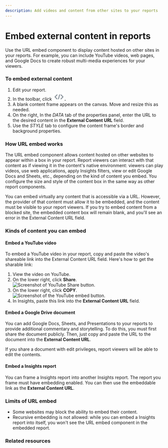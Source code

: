 ```yaml
---
description: Add videos and content from other sites to your reports
---
```


# Embed external content in reports

Use the URL embed component to display content hosted on other sites in your reports. For example, you can include YouTube videos, web pages, and Google Docs to create robust multi-media experiences for your viewers.

### To embed external content <a href="#to-embed-external-content" id="to-embed-external-content"></a>

1. Edit your report.
2. In the toolbar, click <img src="../../../.gitbook/assets/image (2390).png" alt="" data-size="line">**.**
3. A blank content frame appears on the canvas. Move and resize this as needed.
4. On the right, In the _DATA_ tab of the properties panel, enter the URL to the desired content in the **External Content URL** field.
5. Use the _STYLE_ tab to configure the content frame's border and background properties.

### How URL embed works <a href="#how-url-embed-works" id="how-url-embed-works"></a>

The URL embed component allows content hosted on other websites to appear within a box in your report. Report viewers can interact with that content as if viewing it in the content's native environment: viewers can play videos, use web applications, apply Insights filters, view or edit Google Docs and Sheets, etc., depending on the kind of content you embed. You configure the size and style of the content box in the same way as other report components.

You can embed virtually any content that is accessible via a URL. However, the provider of that content must allow it to be embedded, and the content must be visible to your report viewers. If you try to embed content from a blocked site, the embedded content box will remain blank, and you'll see an error in the External Content URL field.

### Kinds of content you can embed <a href="#kinds-of-content-you-can-embed" id="kinds-of-content-you-can-embed"></a>

#### Embed a YouTube video <a href="#embed-a-youtube-video" id="embed-a-youtube-video"></a>

To embed a YouTube video in your report, copy and paste the video's shareable link into the External Content URL field. Here's how to get the sharable link:

1. View the video on YouTube.
2. On the lower right, click **Share**.\
   ![Screenshot of YouTube Share button.](https://lh3.googleusercontent.com/HTKwqZviRHrpYvI-RVJaoB4VGP48HqlX72XpqaTR9W2deWunGfoYqD5SkquQrUb2T5o=w600)
3. On the lower right, click **COPY**.\
   ![Screenshot of the YouTube embed button.](https://lh3.googleusercontent.com/HquCKzIKSQX0VUZtFciNOT4Bk4GUB1crQqD19hPOuggW5tgQKigJwQuj4xwcmMIJj90v=w400)
4. In Insights, paste this link into the **External Content URL** field.

#### Embed a Google Drive document <a href="#embed-a-google-drive-document" id="embed-a-google-drive-document"></a>

You can add Google Docs, Sheets, and Presentations to your reports to provide additional commentary and storytelling. To do this, you must first share the document publicly. Then, just copy and paste the URL to the document into the **External Content URL**.

If you share a document with edit privileges, report viewers will be able to edit the contents.

#### Embed a Insights report <a href="#embed-a-data-studio-report" id="embed-a-data-studio-report"></a>

You can frame a Insights report into another Insights report. The report you frame must have embedding enabled. You can then use the embeddable link as the **External Content URL**.

### Limits of URL embed <a href="#limits" id="limits"></a>

* Some websites may block the ability to embed their content.
* Recursive embedding is not allowed: while you can embed a Insights report into itself, you won't see the URL embed component in the embedded report.

### Related resources <a href="#related-resources" id="related-resources"></a>
